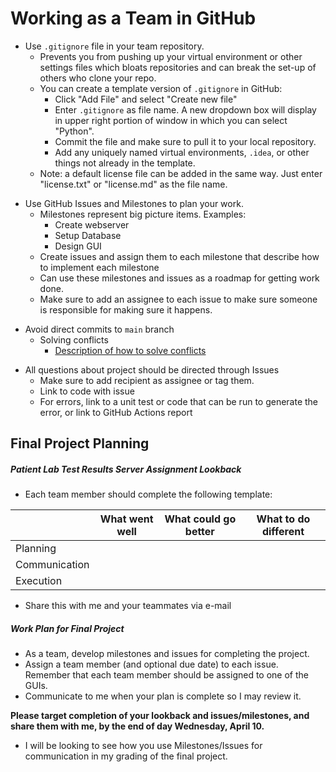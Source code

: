 # Working as a Team in GitHub

<!---
+ Introduce Teams

* Identify one team member as the first to join the assignment.  Upon visiting
the GitHub Classroom site, this team member will need to create a new team
using the given team name.  This action will create a new team repository.      
* Other team members can now visit the GitHub Classroom site, and join the
already existing team.
--->

* Use `.gitignore` file in your team repository.
  + Prevents you from pushing up your virtual environment or other settings 
    files which bloats 
    repositories and can break the set-up of others who clone your repo.
  + You can create a template version of `.gitignore` in GitHub:
    - Click "Add File" and select "Create new file"
    - Enter `.gitignore` as file name.  A new dropdown box will display in
      upper right portion of window in which you can select "Python".
    - Commit the file and make sure to pull it to your local repository.
    - Add any uniquely named virtual environments, `.idea`, or other things
      not already in the template.
  + Note: a default license file can be added in the same way.  Just enter
    "license.txt" or "license.md" as the file name.
      
+ Use GitHub Issues and Milestones to plan your work.
  + Milestones represent big picture items.  Examples:  
    + Create webserver
    + Setup Database
    + Design GUI
  + Create issues and assign them to each milestone that describe how to 
    implement each milestone
  + Can use these milestones and issues as a roadmap for getting work done.
  + Make sure to add an assignee to each issue to make sure someone is
    responsible for making sure it happens.
    
* Avoid direct commits to `main` branch
  + Solving conflicts
    - [Description of how to solve conflicts](../Resources/Git/MergeConflicts.md)
  
+ All questions about project should be directed through Issues
  + Make sure to add recipient as assignee or tag them.
  + Link to code with issue
  + For errors, link to a unit test or code that can be run to generate the
    error, or link to GitHub Actions report
  
## Final Project Planning
##### Patient Lab Test Results Server Assignment Lookback
* Each team member should complete the following template:

|               | What went well | What could go better | What to do different |
|---------------|----------------|----------------------|----------------------|
| Planning      |                |                      |                      |
| Communication |                |                      |                      |
| Execution     |                |                      |                      |
* Share this with me and your teammates via e-mail
  
##### Work Plan for Final Project
* As a team, develop milestones and issues for completing the project.
* Assign a team member (and optional due date) to each issue.  Remember that
  each team member should be assigned to one of the GUIs.
* Communicate to me when your plan is complete so I may review it. 
  
__Please target completion of your lookback and issues/milestones, and 
share them with me, by the end of day Wednesday, April 10.__  
* I will be looking to see how you use Milestones/Issues for communication
in my grading of the final project.
  